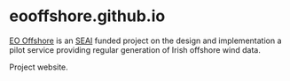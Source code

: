 # eooffshore.github.io

[EO Offshore]( https://twitter.com/eooffshore) is an [SEAI](https://twitter.com/SEAI_ie) funded project on the design and implementation a pilot service providing regular generation of Irish offshore wind data.

Project website.
